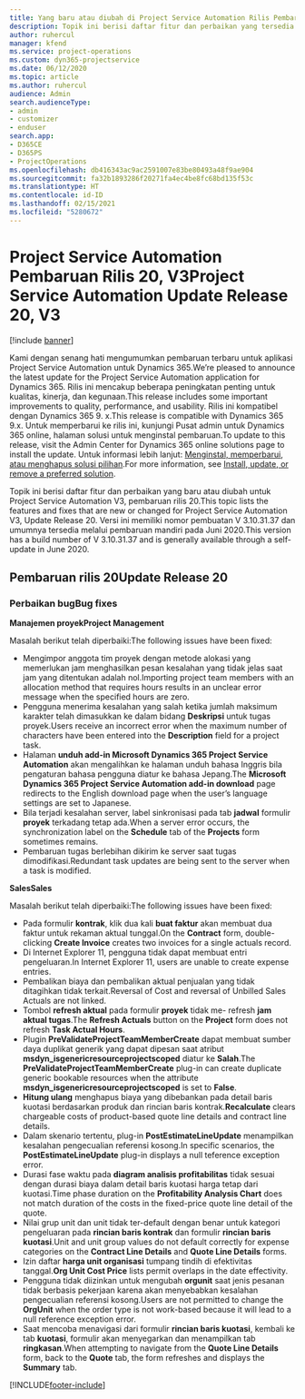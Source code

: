 ```yaml
---
title: Yang baru atau diubah di Project Service Automation Rilis Pembaruan 20, V3
description: Topik ini berisi daftar fitur dan perbaikan yang tersedia di Project Service Automation V3, pembaruan rilis 20, V3
author: ruhercul
manager: kfend
ms.service: project-operations
ms.custom: dyn365-projectservice
ms.date: 06/12/2020
ms.topic: article
ms.author: ruhercul
audience: Admin
search.audienceType:
- admin
- customizer
- enduser
search.app:
- D365CE
- D365PS
- ProjectOperations
ms.openlocfilehash: db416343ac9ac2591007e83be80493a48f9ae904
ms.sourcegitcommit: fa32b1893286f20271fa4ec4be8fc68bd135f53c
ms.translationtype: HT
ms.contentlocale: id-ID
ms.lasthandoff: 02/15/2021
ms.locfileid: "5280672"
---
```

# <a name="project-service-automation-update-release-20-v3"></a><span data-ttu-id="98af2-103">Project Service Automation Pembaruan Rilis 20, V3</span><span class="sxs-lookup"><span data-stu-id="98af2-103">Project Service Automation Update Release 20, V3</span></span>

[!include [banner](../includes/psa-now-project-operations.md)]

<span data-ttu-id="98af2-104">Kami dengan senang hati mengumumkan pembaruan terbaru untuk aplikasi Project Service Automation untuk Dynamics 365.</span><span class="sxs-lookup"><span data-stu-id="98af2-104">We’re pleased to announce the latest update for the Project Service Automation application for Dynamics 365.</span></span> <span data-ttu-id="98af2-105">Rilis ini mencakup beberapa peningkatan penting untuk kualitas, kinerja, dan kegunaan.</span><span class="sxs-lookup"><span data-stu-id="98af2-105">This release includes some important improvements to quality, performance, and usability.</span></span> <span data-ttu-id="98af2-106">Rilis ini kompatibel dengan Dynamics 365 9. x.</span><span class="sxs-lookup"><span data-stu-id="98af2-106">This release is compatible with Dynamics 365 9.x.</span></span> <span data-ttu-id="98af2-107">Untuk memperbarui ke rilis ini, kunjungi Pusat admin untuk Dynamics 365 online, halaman solusi untuk menginstal pembaruan.</span><span class="sxs-lookup"><span data-stu-id="98af2-107">To update to this release, visit the Admin Center for Dynamics 365 online solutions page to install the update.</span></span> <span data-ttu-id="98af2-108">Untuk informasi lebih lanjut: [Menginstal, memperbarui, atau menghapus solusi pilihan](https://docs.microsoft.com/power-platform/admin/install-remove-preferred-solution).</span><span class="sxs-lookup"><span data-stu-id="98af2-108">For more information, see [Install, update, or remove a preferred solution](https://docs.microsoft.com/power-platform/admin/install-remove-preferred-solution).</span></span>

<span data-ttu-id="98af2-109">Topik ini berisi daftar fitur dan perbaikan yang baru atau diubah untuk Project Service Automation V3, pembaruan rilis 20.</span><span class="sxs-lookup"><span data-stu-id="98af2-109">This topic lists the features and fixes that are new or changed for Project Service Automation V3, Update Release 20.</span></span> <span data-ttu-id="98af2-110">Versi ini memiliki nomor pembuatan V 3.10.31.37 dan umumnya tersedia melalui pembaruan mandiri pada Juni 2020.</span><span class="sxs-lookup"><span data-stu-id="98af2-110">This version has a build number of V 3.10.31.37 and is generally available through a self-update in June 2020.</span></span>

## <a name="update-release-20"></a><span data-ttu-id="98af2-111">Pembaruan rilis 20</span><span class="sxs-lookup"><span data-stu-id="98af2-111">Update Release 20</span></span>

### <a name="bug-fixes"></a><span data-ttu-id="98af2-112">Perbaikan bug</span><span class="sxs-lookup"><span data-stu-id="98af2-112">Bug fixes</span></span>

<span data-ttu-id="98af2-113">**Manajemen proyek**</span><span class="sxs-lookup"><span data-stu-id="98af2-113">**Project Management**</span></span>

<span data-ttu-id="98af2-114">Masalah berikut telah diperbaiki:</span><span class="sxs-lookup"><span data-stu-id="98af2-114">The following issues have been fixed:</span></span>

- <span data-ttu-id="98af2-115">Mengimpor anggota tim proyek dengan metode alokasi yang memerlukan jam menghasilkan pesan kesalahan yang tidak jelas saat jam yang ditentukan adalah nol.</span><span class="sxs-lookup"><span data-stu-id="98af2-115">Importing project team members with an allocation method that requires hours results in an unclear error message when the specified hours are zero.</span></span>
- <span data-ttu-id="98af2-116">Pengguna menerima kesalahan yang salah ketika jumlah maksimum karakter telah dimasukkan ke dalam bidang **Deskripsi** untuk tugas proyek.</span><span class="sxs-lookup"><span data-stu-id="98af2-116">Users receive an incorrect error when the maximum number of characters have been entered into the **Description** field for a project task.</span></span>
- <span data-ttu-id="98af2-117">Halaman **unduh add-in Microsoft Dynamics 365 Project Service Automation** akan mengalihkan ke halaman unduh bahasa Inggris bila pengaturan bahasa pengguna diatur ke bahasa Jepang.</span><span class="sxs-lookup"><span data-stu-id="98af2-117">The **Microsoft Dynamics 365 Project Service Automation add-in download** page redirects to the English download page when the user’s language settings are set to Japanese.</span></span>
- <span data-ttu-id="98af2-118">Bila terjadi kesalahan server, label sinkronisasi pada tab **jadwal** formulir **proyek** terkadang tetap ada.</span><span class="sxs-lookup"><span data-stu-id="98af2-118">When a server error occurs, the synchronization label on the **Schedule** tab of the **Projects** form sometimes remains.</span></span>
- <span data-ttu-id="98af2-119">Pembaruan tugas berlebihan dikirim ke server saat tugas dimodifikasi.</span><span class="sxs-lookup"><span data-stu-id="98af2-119">Redundant task updates are being sent to the server when a task is modified.</span></span>

<span data-ttu-id="98af2-120">**Sales**</span><span class="sxs-lookup"><span data-stu-id="98af2-120">**Sales**</span></span>

<span data-ttu-id="98af2-121">Masalah berikut telah diperbaiki:</span><span class="sxs-lookup"><span data-stu-id="98af2-121">The following issues have been fixed:</span></span>

- <span data-ttu-id="98af2-122">Pada formulir **kontrak**, klik dua kali **buat faktur** akan membuat dua faktur untuk rekaman aktual tunggal.</span><span class="sxs-lookup"><span data-stu-id="98af2-122">On the **Contract** form, double-clicking **Create Invoice** creates two invoices for a single actuals record.</span></span>
- <span data-ttu-id="98af2-123">Di Internet Explorer 11, pengguna tidak dapat membuat entri pengeluaran.</span><span class="sxs-lookup"><span data-stu-id="98af2-123">In Internet Explorer 11, users are unable to create expense entries.</span></span>
- <span data-ttu-id="98af2-124">Pembalikan biaya dan pembalikan aktual penjualan yang tidak ditagihkan tidak terkait.</span><span class="sxs-lookup"><span data-stu-id="98af2-124">Reversal of Cost and reversal of Unbilled Sales Actuals are not linked.</span></span>
- <span data-ttu-id="98af2-125">Tombol **refresh aktual** pada formulir **proyek** tidak me- refresh **jam aktual tugas**.</span><span class="sxs-lookup"><span data-stu-id="98af2-125">The **Refresh Actuals** button on the **Project** form does not refresh **Task Actual Hours**.</span></span>
- <span data-ttu-id="98af2-126">Plugin **PreValidateProjectTeamMemberCreate** dapat membuat sumber daya duplikat generik yang dapat dipesan saat atribut **msdyn_isgenericresourceprojectscoped** diatur ke **Salah**.</span><span class="sxs-lookup"><span data-stu-id="98af2-126">The **PreValidateProjectTeamMemberCreate** plug-in can create duplicate generic bookable resources when the attribute **msdyn_isgenericresourceprojectscoped** is set to **False**.</span></span>
- <span data-ttu-id="98af2-127">**Hitung ulang** menghapus biaya yang dibebankan pada detail baris kuotasi berdasarkan produk dan rincian baris kontrak.</span><span class="sxs-lookup"><span data-stu-id="98af2-127">**Recalculate** clears chargeable costs of product-based quote line details and contract line details.</span></span>
- <span data-ttu-id="98af2-128">Dalam skenario tertentu, plug-in **PostEstimateLineUpdate** menampilkan kesalahan pengecualian referensi kosong.</span><span class="sxs-lookup"><span data-stu-id="98af2-128">In specific scenarios, the **PostEstimateLineUpdate** plug-in displays a null teference exception error.</span></span>
- <span data-ttu-id="98af2-129">Durasi fase waktu pada **diagram analisis profitabilitas** tidak sesuai dengan durasi biaya dalam detail baris kuotasi harga tetap dari kuotasi.</span><span class="sxs-lookup"><span data-stu-id="98af2-129">Time phase duration on the **Profitability Analysis Chart** does not match duration of the costs in the fixed-price quote line detail of the quote.</span></span>
- <span data-ttu-id="98af2-130">Nilai grup unit dan unit tidak ter-default dengan benar untuk kategori pengeluaran pada **rincian baris kontrak** dan formulir **rincian baris kuotasi**.</span><span class="sxs-lookup"><span data-stu-id="98af2-130">Unit and unit group values do not default correctly for expense categories on the **Contract Line Details** and **Quote Line Details** forms.</span></span>
- <span data-ttu-id="98af2-131">Izin daftar **harga unit organisasi** tumpang tindih di efektivitas tanggal.</span><span class="sxs-lookup"><span data-stu-id="98af2-131">**Org Unit Cost Price** lists permit overlaps in the date effectivity.</span></span>
- <span data-ttu-id="98af2-132">Pengguna tidak diizinkan untuk mengubah **orgunit** saat jenis pesanan tidak berbasis pekerjaan karena akan menyebabkan kesalahan pengecualian referensi kosong.</span><span class="sxs-lookup"><span data-stu-id="98af2-132">Users are not permitted to change the **OrgUnit** when the order type is not work-based because it will lead to a null reference exception error.</span></span>
- <span data-ttu-id="98af2-133">Saat mencoba menavigasi dari formulir **rincian baris kuotasi**, kembali ke tab **kuotasi**, formulir akan menyegarkan dan menampilkan tab **ringkasan**.</span><span class="sxs-lookup"><span data-stu-id="98af2-133">When attempting to navigate from the **Quote Line Details** form, back to the **Quote** tab, the form refreshes and displays the **Summary** tab.</span></span>


[!INCLUDE[footer-include](../includes/footer-banner.md)]